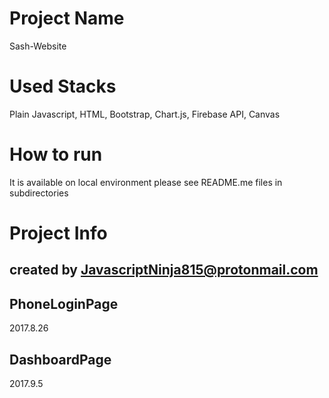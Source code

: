 # Project Name
Sash-Website

# Used Stacks
Plain Javascript, HTML, Bootstrap, Chart.js, Firebase API, Canvas

# How to run
It is available on local environment
please see README.me files in subdirectories

# Project Info
## created by JavascriptNinja815@protonmail.com
## PhoneLoginPage
2017.8.26
## DashboardPage
2017.9.5
